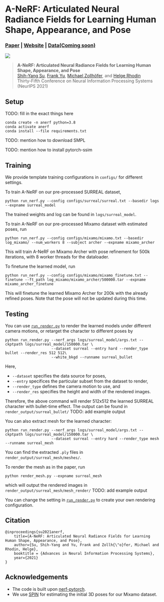 # A-NeRF: Articulated Neural Radiance Fields for Learning Human Shape, Appearance, and Pose
### [Paper](https://arxiv.org/abs/2102.06199) | [Website](https://lemonatsu.github.io/anerf/) | [Data(Coming soon)]()
![](imgs/teaser.gif)
>**A-NeRF: Articulated Neural Radiance Fields for Learning Human Shape, Appearance, and Pose**\
>[Shih-Yang Su](https://lemonatsu.github.io/), [Frank Yu](https://yu-frank.github.io/), [Michael Zollhöfer](https://zollhoefer.com/), and [Helge Rhodin](http://helge.rhodin.de/)\
>Thirty-Fifth Conference on Neural Information Processing Systems (NeurIPS 2021)


## Setup
TODO: fill in the exact things here
```
conda create -n anerf python=3.8
conda activate anerf
conda install --file requirements.txt
```

TODO: mention how to download SMPL

TODO: mention how to install pytorch-ssim
## Training
We provide template training configurations in `configs/` for different settings. 

To train A-NeRF on our pre-processed SURREAL dataset,
```
python run_nerf.py --config configs/surreal/surreal.txt --basedir logs  --expname surreal_model
```
The trained weights and log can be found in ```logs/surreal_model```.

To train A-NeRF on our pre-processed Mixamo dataset with estimated poses, run
```
python run_nerf.py --config configs/mixamo/mixamo.txt --basedir log_mixamo/ --num_workers 8 --subject archer --expname mixamo_archer
```
This will train A-NeRF on Mixamo Archer with pose refinement for 500k iterations, with 8 worker threads for the dataloader.

To finetune the learned model, run
```
python run_nerf.py --config configs/mixamo/mixamo_finetune.txt --finetune --ft_path log_mixamo/mixamo_archer/500000.tar --expname mixamo_archer_finetune
```
This will finetune the learned Mixamo Archer for 200k with the already refined poses. Note that the pose will not be updated during this time.


## Testing
You can use [`run_render.py`](run_render.py) to render the learned models under different camera motions, or retarget the character to different poses by
```
python run_render.py --nerf_args logs/surreal_model/args.txt --ckptpath logs/surreal_model/150000.tar \ 
				     --dataset surreal --entry hard --render_type bullet --render_res 512 512\
                     --white_bkgd --runname surreal_bullet
```
Here, 
- `--dataset` specifies the data source for poses, 
- `--entry` specifices the particular subset from the dataset to render, 
- `--render_type` defines the camera motion to use, and
- `--render_res` specifies the height and width of the rendered images.

Therefore, the above command will render 512x512 the learned SURREAL character with bullet-time effect. The output can be found in `render_output/surreal_bullet/`
TODO: add example output

You can also extract mesh for the learned character:
```
python run_render.py --nerf_args logs/surreal_model/args.txt --ckptpath logs/surreal_model/150000.tar \ 
				     --dataset surreal --entry hard --render_type mesh --runname surreal_mesh
```
You can find the extracted `.ply` files in `render_output/surreal_mesh/meshes/`.

To render the mesh as in the paper, run
```
python render_mesh.py --expname surreal_mesh 
```
which will output the rendered images in `render_output/surreal_mesh/mesh_render/`
TODO: add example output

You can change the setting in [`run_render.py`](run_render.py) to create your own rendering configuration.


## Citation
```
@inproceedings{su2021anerf,
    title={A-NeRF: Articulated Neural Radiance Fields for Learning Human Shape, Appearance, and Pose},
    author={Su, Shih-Yang and Yu, Frank and Zollh{\"o}fer, Michael and Rhodin, Helge},
    booktitle = {Advances in Neural Information Processing Systems},
    year={2021}
}
```
## Acknowledgements
- The code is built upon [nerf-pytorch](https://github.com/yenchenlin/nerf-pytorch).
- We use [SPIN]() for estimating the initial 3D poses for our Mixamo dataset.
